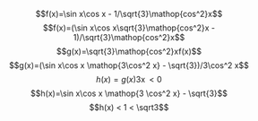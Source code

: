 $$f(x)=\sin x\cos x - 1/\sqrt{3}\mathop{cos^2}x$$
$$f(x)=(\sin x\cos x\sqrt{3}\mathop{cos^2}x - 1)/\sqrt{3}\mathop{cos^2}x$$
$$g(x)=\sqrt{3}\mathop{cos^2}xf(x)$$
$$g(x)=(\sin x\cos x \mathop{3\cos^2 x} - \sqrt{3})/3\cos^2 x$$
$$h(x)=g(x)\mathop{3\cos^2 x} < 0$$
$$h(x)=\sin x\cos x \mathop{3 \cos^2 x} - \sqrt{3}$$
$$h(x) < 1 < \sqrt3$$
